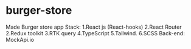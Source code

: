 # burger-store
Made Burger store app 
Stack:
1.React js (React-hooks)
2.React Router
2.Redux toolkit
3.RTK query
4.TypeScript
5.Tailwind.
6.SCSS
Back-end: MockApi.io
